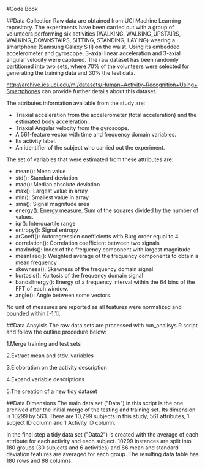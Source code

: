 #Code Book

##Data Collection
Raw data are obtained from UCI Machine Learning repository. 
The experiments have been carried out with a group of volunteers performing six activities (WALKING, WALKING_UPSTAIRS, WALKING_DOWNSTAIRS, SITTING, STANDING, LAYING) wearing a smartphone (Samsung Galaxy S II) on the waist. Using its embedded accelerometer and gyroscope, 3-axial linear acceleration and 3-axial angular velocity were captured. The raw dataset has been randomly partitioned into two sets, where 70% of the volunteers were selected for generating the training data and 30% the test data. 

http://archive.ics.uci.edu/ml/datasets/Human+Activity+Recognition+Using+Smartphones  can provide further details about this dataset. 

The attributes information available from the study are:
- Triaxial acceleration from the accelerometer (total acceleration) and the estimated body acceleration. 
- Triaxial Angular velocity from the gyroscope. 
- A 561-feature vector with time and frequency domain variables. 
- Its activity label. 
- An identifier of the subject who carried out the experiment.


The set of variables that were estimated from these attributes are:
- mean(): Mean value
- std(): Standard deviation
- mad(): Median absolute deviation
- max(): Largest value in array
- min(): Smallest value in array
- sma(): Signal magnitude area
- energy(): Energy measure. Sum of the squares divided by the number of values.
- iqr(): Interquartile range
- entropy(): Signal entropy
- arCoeff(): Autoregression coefficients with Burg order equal to 4
- correlation(): Correlation coefficient between two signals
- maxInds(): Index of the frequency component with largest magnitude
- meanFreq(): Weighted average of the frequency components to obtain a mean frequency
- skewness(): Skewness of the frequency domain signal
- kurtosis(): Kurtosis of the frequency domain signal
- bandsEnergy(): Energy of a frequency interval within the 64 bins of the FFT of each window.
- angle(): Angle between some vectors.


No unit of measures are reported as all features were normalized and bounded within [-1,1].

##Data Anaylsis
The raw data sets are processed with run_analisys.R script and follow the outline procedure below: 

1.Merge training and test sets

2.Extract mean and stdv. variables

3.Eloboration on the activity description

4.Expand variable descriptions

5.The creation of a new tidy dataset


##Data Dimensions
The main data set ("Data") in this script is the one archived after the initial merge of the testing and training set. 
Its dimension is 10299 by 563. There are 10,299 subjects in this study, 561 attributes, 1 subject ID column and 1 Activity ID column.

In the final step a tidy data set ("Data2") is created with the average of each attribute for each activity and each subject. 10299 instances are split into 180 groups (30 subjects and 6 activities) and 86 mean and standard deviation features are averaged for each group. The resulting data table has 180 rows and 88 columns. 

